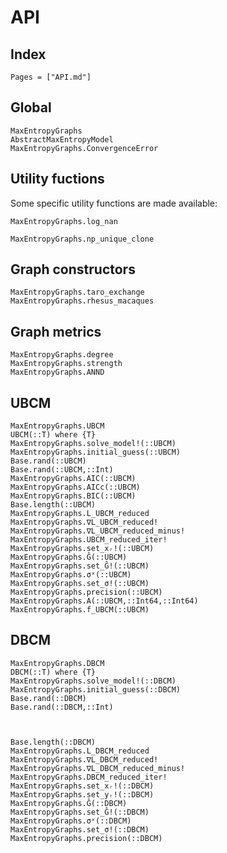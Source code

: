 # API
## Index

```@index
Pages = ["API.md"]
```

## Global
```@docs
MaxEntropyGraphs
AbstractMaxEntropyModel
MaxEntropyGraphs.ConvergenceError

```

## Utility fuctions
Some specific utility functions are made available:

```@docs
MaxEntropyGraphs.log_nan
```

```@docs
MaxEntropyGraphs.np_unique_clone
```

## Graph constructors
```@docs
MaxEntropyGraphs.taro_exchange
MaxEntropyGraphs.rhesus_macaques
```



## Graph metrics
```@docs
MaxEntropyGraphs.degree
MaxEntropyGraphs.strength
MaxEntropyGraphs.ANND
```

## UBCM
```@docs 
MaxEntropyGraphs.UBCM
UBCM(::T) where {T}
MaxEntropyGraphs.solve_model!(::UBCM)
MaxEntropyGraphs.initial_guess(::UBCM)
Base.rand(::UBCM)
Base.rand(::UBCM,::Int)
MaxEntropyGraphs.AIC(::UBCM)
MaxEntropyGraphs.AICc(::UBCM)
MaxEntropyGraphs.BIC(::UBCM)
Base.length(::UBCM)
MaxEntropyGraphs.L_UBCM_reduced
MaxEntropyGraphs.∇L_UBCM_reduced!
MaxEntropyGraphs.∇L_UBCM_reduced_minus!
MaxEntropyGraphs.UBCM_reduced_iter!
MaxEntropyGraphs.set_xᵣ!(::UBCM)
MaxEntropyGraphs.Ĝ(::UBCM)
MaxEntropyGraphs.set_Ĝ!(::UBCM)
MaxEntropyGraphs.σˣ(::UBCM)
MaxEntropyGraphs.set_σ!(::UBCM)
MaxEntropyGraphs.precision(::UBCM)
MaxEntropyGraphs.A(::UBCM,::Int64,::Int64)
MaxEntropyGraphs.f_UBCM(::UBCM)
```

## DBCM
```@docs 
MaxEntropyGraphs.DBCM
DBCM(::T) where {T}
MaxEntropyGraphs.solve_model!(::DBCM)
MaxEntropyGraphs.initial_guess(::DBCM)
Base.rand(::DBCM)
Base.rand(::DBCM,::Int)



Base.length(::DBCM)
MaxEntropyGraphs.L_DBCM_reduced
MaxEntropyGraphs.∇L_DBCM_reduced!
MaxEntropyGraphs.∇L_DBCM_reduced_minus!
MaxEntropyGraphs.DBCM_reduced_iter!
MaxEntropyGraphs.set_xᵣ!(::DBCM)
MaxEntropyGraphs.set_yᵣ!(::DBCM)
MaxEntropyGraphs.Ĝ(::DBCM)
MaxEntropyGraphs.set_Ĝ!(::DBCM)
MaxEntropyGraphs.σˣ(::DBCM)
MaxEntropyGraphs.set_σ!(::DBCM)
MaxEntropyGraphs.precision(::DBCM)


```

